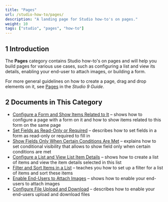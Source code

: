 ```yaml
---
title: "Pages"
url: /studio-how-to/pages/
description: "A landing page for Studio how-to's on pages."
weight: 10
tags: ["studio", "pages", "how-to"]
---
```


## 1 Introduction 

The **Pages** category contains Studio how-to's on pages and will help you build pages for various use cases, such as configuring a list and view its details, enabling your end-user to attach images, or building a form. 

For more general guidelines on how to create a page, drag and drop elements on it, see [Pages](/studio/page-editor) in the *Studio 9 Guide*.

## 2 Documents in This Category

* [Configure a Form and Show Items Related to It](pages-how-to-configure-form) – shows how to configure a page with a form on it and how to show items related to this form on the same page
* [Set Fields as Read-Only or Required](pages-how-to-set-validation-and-editability) – describes how to set fields in a form as read-only or required to fill in
* [Show Fields Only When Certain Conditions Are Met](pages-how-to-set-visibility) – explains how to set conditional visibility that allows to show field only when certain conditions are met
* [Configure a List and View List Item Details](pages-how-to-configure-list) – shows how to create a list of items and view the item details selected in this list
* [Filter and Sort Items in a List](pages-how-to-filter-and-sort) – teaches you how to set up a filter for a list of items and sort these items
* [Enable End-Users to Attach Images](pages-how-to-attach-images) – shows how to enable your end-users to attach images
* [Configure File Upload and Download](pages-how-to-attach-files) – describes how to enable your end-users upload and download files

